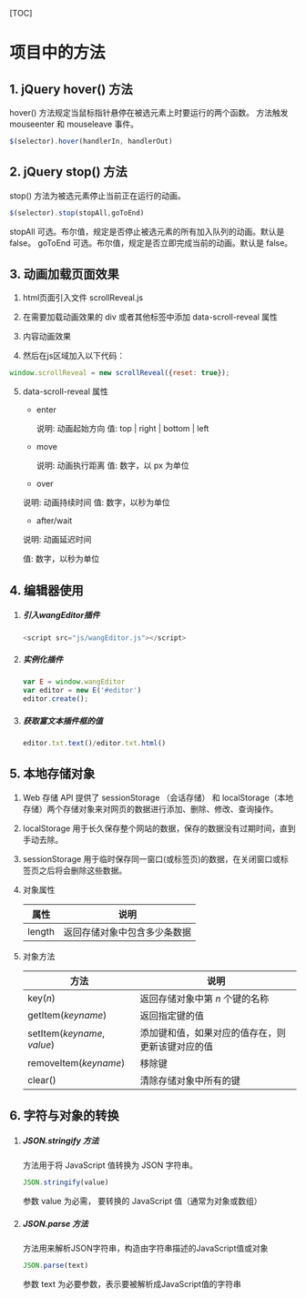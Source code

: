 [TOC]

# 项目中的方法

## 1. jQuery hover() 方法

  hover() 方法规定当鼠标指针悬停在被选元素上时要运行的两个函数。
  方法触发 mouseenter 和 mouseleave 事件。

```javascript
$(selector).hover(handlerIn, handlerOut)
```

## 2. jQuery stop() 方法
  stop() 方法为被选元素停止当前正在运行的动画。

```javascript
$(selector).stop(stopAll,goToEnd)
```

  stopAll	可选。布尔值，规定是否停止被选元素的所有加入队列的动画。默认是 false。
  goToEnd	可选。布尔值，规定是否立即完成当前的动画。默认是 false。

## 3. 动画加载页面效果
  1. html页面引入文件 scrollReveal.js

  2. 在需要加载动画效果的 div 或者其他标签中添加 data-scroll-reveal 属性
     
  3. <div data-scroll-reveal="enter left and move 50px over 1.33s">
          内容动画效果
     </div> 
     
  4. 然后在js区域加入以下代码：
     
```javascript
window.scrollReveal = new scrollReveal({reset: true});
```

  5. data-scroll-reveal 属性

      - enter

        说明: 动画起始方向
        值: top | right | bottom | left

      - move

        说明: 动画执行距离
        值: 数字，以 px 为单位

      -  over

        说明: 动画持续时间
        值: 数字，以秒为单位

      -  after/wait

        说明: 动画延迟时间

        值: 数字，以秒为单位

## 4. 编辑器使用

1. ##### 引入wangEditor插件

   ```javascript
   <script src="js/wangEditor.js"></script>
   ```

2. ##### 实例化插件

   ```javascript
   var E = window.wangEditor
   var editor = new E('#editor')
   editor.create();
   ```

3. ##### 获取富文本插件框的值

   ```javascript
   editor.txt.text()/editor.txt.html()
   ```

## 5. 本地存储对象

1. Web 存储 API 提供了 sessionStorage （会话存储） 和 localStorage（本地存储）两个存储对象来对网页的数据进行添加、删除、修改、查询操作。

2. localStorage 用于长久保存整个网站的数据，保存的数据没有过期时间，直到手动去除。

3. sessionStorage 用于临时保存同一窗口(或标签页)的数据，在关闭窗口或标签页之后将会删除这些数据。

4. 对象属性

   | 属性   | 说明                         |
   | ------ | ---------------------------- |
   | length | 返回存储对象中包含多少条数据 |

5. 对象方法

   | 方法                        | 说明                                             |
   | --------------------------- | ------------------------------------------------ |
   | key(*n*)                    | 返回存储对象中第 *n* 个键的名称                  |
   | getItem(*keyname*)          | 返回指定键的值                                   |
   | setItem(*keyname*, *value*) | 添加键和值，如果对应的值存在，则更新该键对应的值 |
   | removeItem(*keyname*)       | 移除键                                           |
   | clear()                     | 清除存储对象中所有的键                           |


## 6. 字符与对象的转换

1. ##### JSON.stringify 方法

   方法用于将 JavaScript 值转换为 JSON 字符串。

   ```javascript
   JSON.stringify(value)
   ```

   参数 value 为必需， 要转换的 JavaScript 值（通常为对象或数组）

2. ##### JSON.parse 方法

   方法用来解析JSON字符串，构造由字符串描述的JavaScript值或对象

   ```javascript
   JSON.parse(text)
   ```

   参数 text 为必要参数，表示要被解析成JavaScript值的字符串